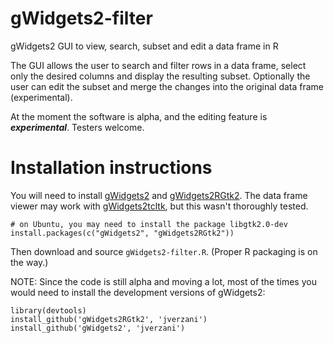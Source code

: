 gWidgets2-filter
================

gWidgets2 GUI to view, search, subset and edit a data frame in R

The GUI allows the user to search and filter rows in a data frame, select only the desired columns and display the resulting subset. Optionally the user can edit the subset and merge the changes into the original data frame (experimental). 

At the moment the software is alpha, and the editing feature is ***experimental***. Testers welcome. 

Installation instructions
================

You will need to install [gWidgets2](http://cran.r-project.org/web/packages/gWidgets2) and [gWidgets2RGtk2](http://cran.r-project.org/web/packages/gWidgets2RGtk2). The data frame viewer may work with [gWidgets2tcltk](http://cran.r-project.org/web/packages/gWidgets2tcltk), but this wasn't thoroughly tested.

    # on Ubuntu, you may need to install the package libgtk2.0-dev
    install.packages(c("gWidgets2", "gWidgets2RGtk2"))

Then download and source `gWidgets2-filter.R`. (Proper R packaging is on the way.)

NOTE: Since the code is still alpha and moving a lot, most of the times you would need to install the development versions of gWidgets2:

    library(devtools)
    install_github('gWidgets2RGtk2', 'jverzani')
    install_github('gWidgets2', 'jverzani')
